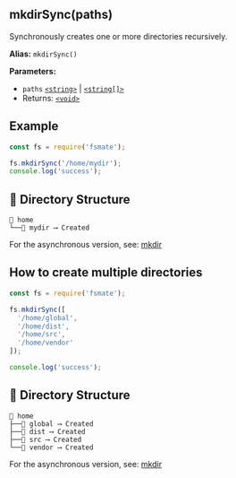 ## mkdirSync(paths)

Synchronously creates one or more directories recursively.

**Alias:** `mkdirSync()`

**Parameters:**

- `paths` [`<string>`](https://developer.mozilla.org/en-US/docs/Web/JavaScript/Guide/Data_structures#string_type) | [`<string[]>`](https://developer.mozilla.org/en-US/docs/Web/JavaScript/Reference/Global_Objects/Array)
- Returns: [`<void>`](https://developer.mozilla.org/en-US/docs/Web/JavaScript/Reference/Operators/void)

## Example

```js
const fs = require('fsmate');

fs.mkdirSync('/home/mydir');
console.log('success');
```

## 📁 Directory Structure

```
📁 home
└──📁 mydir ⟶ Created
```

For the asynchronous version, see: [mkdir](./mkdir.md)

## How to create multiple directories

```js
const fs = require('fsmate');

fs.mkdirSync([
  '/home/global',
  '/home/dist',
  '/home/src',
  '/home/vendor'
]);

console.log('success');
```

## 📁 Directory Structure

```
📁 home
├──📁 global ⟶ Created
├──📁 dist ⟶ Created
├──📁 src ⟶ Created
└──📁 vendor ⟶ Created
```

For the asynchronous version, see: [mkdir](./mkdir.md)